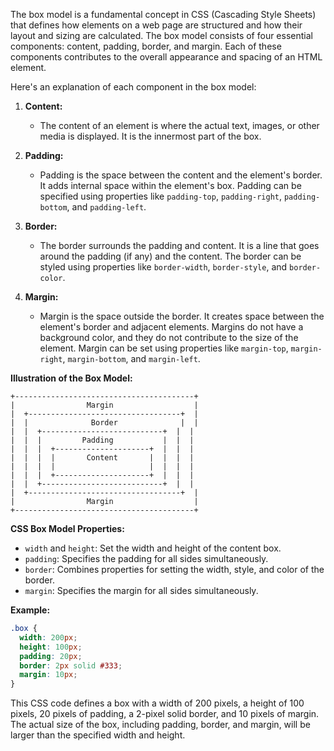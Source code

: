 The box model is a fundamental concept in CSS (Cascading Style Sheets) that defines how elements on a web page are structured and how their layout and sizing are calculated. The box model consists of four essential components: content, padding, border, and margin. Each of these components contributes to the overall appearance and spacing of an HTML element.

Here's an explanation of each component in the box model:

1. **Content:**
   - The content of an element is where the actual text, images, or other media is displayed. It is the innermost part of the box.

2. **Padding:**
   - Padding is the space between the content and the element's border. It adds internal space within the element's box. Padding can be specified using properties like `padding-top`, `padding-right`, `padding-bottom`, and `padding-left`.

3. **Border:**
   - The border surrounds the padding and content. It is a line that goes around the padding (if any) and the content. The border can be styled using properties like `border-width`, `border-style`, and `border-color`.

4. **Margin:**
   - Margin is the space outside the border. It creates space between the element's border and adjacent elements. Margins do not have a background color, and they do not contribute to the size of the element. Margin can be set using properties like `margin-top`, `margin-right`, `margin-bottom`, and `margin-left`.

**Illustration of the Box Model:**

```plaintext
+----------------------------------------+
|                Margin                  |
|  +----------------------------------+  |
|  |              Border              |  |
|  |  +---------------------------+  |  |
|  |  |         Padding           |  |  |
|  |  |  +---------------------+  |  |  |
|  |  |  |       Content       |  |  |  |
|  |  |  |                     |  |  |  |
|  |  |  +---------------------+  |  |  |
|  |  +---------------------------+  |  |
|  +----------------------------------+  |
|                Margin                  |
+----------------------------------------+
```

**CSS Box Model Properties:**

- `width` and `height`: Set the width and height of the content box.
- `padding`: Specifies the padding for all sides simultaneously.
- `border`: Combines properties for setting the width, style, and color of the border.
- `margin`: Specifies the margin for all sides simultaneously.

**Example:**

```css
.box {
  width: 200px;
  height: 100px;
  padding: 20px;
  border: 2px solid #333;
  margin: 10px;
}
```

This CSS code defines a box with a width of 200 pixels, a height of 100 pixels, 20 pixels of padding, a 2-pixel solid border, and 10 pixels of margin. The actual size of the box, including padding, border, and margin, will be larger than the specified width and height.